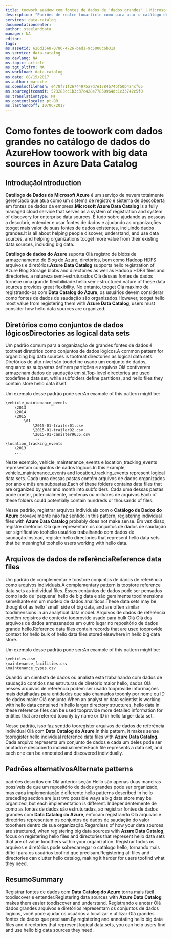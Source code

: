 ```yaml
---
title: toowork aaaHow com fontes de dados de 'dados grandes' | Microsoft Docs
description: "Padrões de realce tooarticle como para usar o catálogo de dados do Azure com fontes de dados de 'dados grandes', incluindo o armazenamento de BLOBs do Azure, Azure Data Lake e Hadoop HDFS."
services: data-catalog
documentationcenter: 
author: steelanddata
manager: NA
editor: 
tags: 
ms.assetid: 626d1568-0780-4726-bad1-9c5000c6b31a
ms.service: data-catalog
ms.devlang: NA
ms.topic: article
ms.tgt_pltfrm: NA
ms.workload: data-catalog
ms.date: 08/15/2017
ms.author: maroche
ms.openlocfilehash: e478f71f26744975a7d7e1784b74bf50b424cf65
ms.sourcegitcommit: 523283cc1b3c37c428e77850964dc1c33742c5f0
ms.translationtype: MT
ms.contentlocale: pt-BR
ms.lasthandoff: 10/06/2017
---
```

# <a name="how-toowork-with-big-data-sources-in-azure-data-catalog"></a><span data-ttu-id="184bc-103">Como fontes de toowork com dados grandes no catálogo de dados do Azure</span><span class="sxs-lookup"><span data-stu-id="184bc-103">How toowork with big data sources in Azure Data Catalog</span></span>
## <a name="introduction"></a><span data-ttu-id="184bc-104">Introdução</span><span class="sxs-lookup"><span data-stu-id="184bc-104">Introduction</span></span>
<span data-ttu-id="184bc-105">**Catálogo de Dados do Microsoft Azure** é um serviço de nuvem totalmente gerenciado que atua como um sistema de registro e sistema de descoberta em fontes de dados da empresa.</span><span class="sxs-lookup"><span data-stu-id="184bc-105">**Microsoft Azure Data Catalog** is a fully managed cloud service that serves as a system of registration and system of discovery for enterprise data sources.</span></span> <span data-ttu-id="184bc-106">É tudo sobre ajudando as pessoas a descobrir, entender e usar fontes de dados e ajudando as organizações tooget mais valor de suas fontes de dados existentes, incluindo dados grandes.</span><span class="sxs-lookup"><span data-stu-id="184bc-106">It is all about helping people discover, understand, and use data sources, and helping organizations tooget more value from their existing data sources, including big data.</span></span>

<span data-ttu-id="184bc-107">**Catálogo de dados do Azure** suporta Olá registro de blobs de armazenamento de Blog do Azure, diretórios, bem como Hadoop HDFS arquivos e diretórios.</span><span class="sxs-lookup"><span data-stu-id="184bc-107">**Azure Data Catalog** supports hello registration of Azure Blog Storage blobs and directories as well as Hadoop HDFS files and directories.</span></span> <span data-ttu-id="184bc-108">a natureza semi-estruturados Olá dessas fontes de dados fornece uma grande flexibilidade.</span><span class="sxs-lookup"><span data-stu-id="184bc-108">hello semi-structured nature of these data sources provides great flexibility.</span></span> <span data-ttu-id="184bc-109">No entanto, tooget Olá máximo de registrando-os com **Data Catalog do Azure**, os usuários devem considerar como fontes de dados de saudação são organizados.</span><span class="sxs-lookup"><span data-stu-id="184bc-109">However, tooget hello most value from registering them with **Azure Data Catalog**, users must consider how hello data sources are organized.</span></span>

## <a name="directories-as-logical-data-sets"></a><span data-ttu-id="184bc-110">Diretórios como conjuntos de dados lógicos</span><span class="sxs-lookup"><span data-stu-id="184bc-110">Directories as logical data sets</span></span>
<span data-ttu-id="184bc-111">Um padrão comum para a organização de grandes fontes de dados é tootreat diretórios como conjuntos de dados lógicos.</span><span class="sxs-lookup"><span data-stu-id="184bc-111">A common pattern for organizing big data sources is tootreat directories as logical data sets.</span></span> <span data-ttu-id="184bc-112">Diretórios de alto nível são toodefine usado um conjunto de dados, enquanto as subpastas definem partições e arquivos Olá contiverem armazenam dados de saudação em si.</span><span class="sxs-lookup"><span data-stu-id="184bc-112">Top-level directories are used toodefine a data set, while subfolders define partitions, and hello files they contain store hello data itself.</span></span>

<span data-ttu-id="184bc-113">Um exemplo desse padrão pode ser:</span><span class="sxs-lookup"><span data-stu-id="184bc-113">An example of this pattern might be:</span></span>

    \vehicle_maintenance_events
        \2013
        \2014
        \2015
            \01
                \2015-01-trailer01.csv
                \2015-01-trailer92.csv
                \2015-01-canister9635.csv
                ...
    \location_tracking_events
        \2013
        ...

<span data-ttu-id="184bc-114">Neste exemplo, vehicle_maintenance_events e location_tracking_events representam conjuntos de dados lógicos.</span><span class="sxs-lookup"><span data-stu-id="184bc-114">In this example, vehicle_maintenance_events and location_tracking_events represent logical data sets.</span></span> <span data-ttu-id="184bc-115">Cada uma dessas pastas contém arquivos de dados organizados por ano e mês em subpastas.</span><span class="sxs-lookup"><span data-stu-id="184bc-115">Each of these folders contains data files that are organized by year and month into subfolders.</span></span> <span data-ttu-id="184bc-116">Cada uma dessas pastas pode conter, potencialmente, centenas ou milhares de arquivos.</span><span class="sxs-lookup"><span data-stu-id="184bc-116">Each of these folders could potentially contain hundreds or thousands of files.</span></span>

<span data-ttu-id="184bc-117">Nesse padrão, registrar arquivos individuais com o **Catálogo de Dados do Azure** provavelmente não faz sentido.</span><span class="sxs-lookup"><span data-stu-id="184bc-117">In this pattern, registering individual files with **Azure Data Catalog** probably does not make sense.</span></span> <span data-ttu-id="184bc-118">Em vez disso, registre diretórios Olá que representam os conjuntos de dados de saudação ser significativo toohello usuários trabalhando com dados de saudação.</span><span class="sxs-lookup"><span data-stu-id="184bc-118">Instead, register hello directories that represent hello data sets that be meaningful toohello users working with hello data.</span></span>

## <a name="reference-data-files"></a><span data-ttu-id="184bc-119">Arquivos de dados de referência</span><span class="sxs-lookup"><span data-stu-id="184bc-119">Reference data files</span></span>
<span data-ttu-id="184bc-120">Um padrão de complementar é toostore conjuntos de dados de referência como arquivos individuais.</span><span class="sxs-lookup"><span data-stu-id="184bc-120">A complementary pattern is toostore reference data sets as individual files.</span></span> <span data-ttu-id="184bc-121">Esses conjuntos de dados pode ser pensados como lado de 'pequena' hello de big data e são geralmente toodimensions semelhante em um modelo de dados analíticos.</span><span class="sxs-lookup"><span data-stu-id="184bc-121">These data sets may be thought of as hello 'small' side of big data, and are often similar toodimensions in an analytical data model.</span></span> <span data-ttu-id="184bc-122">Arquivos de dados de referência contêm registros de contexto tooprovide usado para bulk Olá Olá dos arquivos de dados armazenados em outro lugar no repositório de dados grande hello.</span><span class="sxs-lookup"><span data-stu-id="184bc-122">Reference data files contain records that are used tooprovide context for hello bulk of hello data files stored elsewhere in hello big data store.</span></span>

<span data-ttu-id="184bc-123">Um exemplo desse padrão pode ser:</span><span class="sxs-lookup"><span data-stu-id="184bc-123">An example of this pattern might be:</span></span>

    \vehicles.csv
    \maintenance_facilities.csv
    \maintenance_types.csv

<span data-ttu-id="184bc-124">Quando um cientista de dados ou analista está trabalhando com dados de saudação contidos nas estruturas de diretório maior hello, dados Olá nesses arquivos de referência podem ser usado tooprovide informações mais detalhadas para entidades que são chamados tooonly por nome ou ID de dados maior Olá conjunto.</span><span class="sxs-lookup"><span data-stu-id="184bc-124">When an analyst or data scientist is working with hello data contained in hello larger directory structures, hello data in these reference files can be used tooprovide more detailed information for entities that are referred tooonly by name or ID in hello larger data set.</span></span>

<span data-ttu-id="184bc-125">Nesse padrão, isso faz sentido tooregister arquivos de dados de referência individual Olá com **Data Catalog do Azure**.</span><span class="sxs-lookup"><span data-stu-id="184bc-125">In this pattern, it makes sense tooregister hello individual reference data files with **Azure Data Catalog**.</span></span> <span data-ttu-id="184bc-126">Cada arquivo representa um conjunto de dados e cada um deles pode ser anotado e descoberto individualmente.</span><span class="sxs-lookup"><span data-stu-id="184bc-126">Each file represents a data set, and each one can be annotated and discovered individually.</span></span>

## <a name="alternate-patterns"></a><span data-ttu-id="184bc-127">Padrões alternativos</span><span class="sxs-lookup"><span data-stu-id="184bc-127">Alternate patterns</span></span>
<span data-ttu-id="184bc-128">padrões descritos em Olá anterior seção Hello são apenas duas maneiras possíveis de que um repositório de dados grandes pode ser organizado, mas cada implementação é diferente.</span><span class="sxs-lookup"><span data-stu-id="184bc-128">hello patterns described in hello preceding section are just two possible ways a big data store may be organized, but each implementation is different.</span></span> <span data-ttu-id="184bc-129">Independentemente de como as fontes de dados são estruturadas, ao registrar fontes de dados grandes com **Data Catalog do Azure**, enfocam registrando Olá arquivos e diretórios representam os conjuntos de dados de saudação do valor tooothers dentro de sua organização.</span><span class="sxs-lookup"><span data-stu-id="184bc-129">Regardless of how your data sources are structured, when registering big data sources with **Azure Data Catalog**, focus on registering hello files and directories that represent hello data sets that are of value tooothers within your organization.</span></span> <span data-ttu-id="184bc-130">Registrar todos os arquivos e diretórios pode sobrecarregar o catálogo hello, tornando mais difícil para os usuários toofind que precisam.</span><span class="sxs-lookup"><span data-stu-id="184bc-130">Registering all files and directories can clutter hello catalog, making it harder for users toofind what they need.</span></span>

## <a name="summary"></a><span data-ttu-id="184bc-131">Resumo</span><span class="sxs-lookup"><span data-stu-id="184bc-131">Summary</span></span>
<span data-ttu-id="184bc-132">Registrar fontes de dados com **Data Catalog do Azure** torna mais fácil toodiscover e entender.</span><span class="sxs-lookup"><span data-stu-id="184bc-132">Registering data sources with **Azure Data Catalog** makes them easier toodiscover and understand.</span></span> <span data-ttu-id="184bc-133">Registrando e anotar Olá dados grandes arquivos e diretórios representam os conjuntos de dados lógicos, você pode ajudar os usuários a localizar e utilizar Olá grandes fontes de dados que precisam.</span><span class="sxs-lookup"><span data-stu-id="184bc-133">By registering and annotating hello big data files and directories that represent logical data sets, you can help users find and use hello big data sources they need.</span></span>
